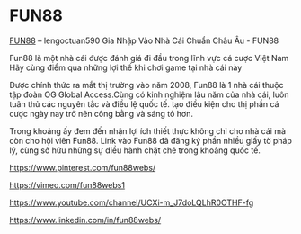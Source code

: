 # FUN88

[FUN88](https://fun88webs.com/) – lengoctuan590 Gia Nhập Vào Nhà Cái Chuẩn Châu Âu - FUN88

Fun88 là một nhà cái được đánh giá đi đầu trong lĩnh vực cá cược Việt Nam Hãy cùng điểm qua những lợi thế khi chơi game tại nhà cái này

Được chính thức ra mắt thị trường vào năm 2008, Fun88 là 1 nhà cái thuộc tập đoàn OG Global Access.Cùng có kinh nghiệm lâu năm của nhà cái, luôn tuân thủ các nguyên tắc và điều lệ quốc tế. tạo điều kiện cho thị phần cá cược ngày nay trở nên công bằng và sáng tỏ hơn.

Trong khoảng ấy đem đến nhận lợi ích thiết thực không chỉ cho nhà cái mà còn cho hội viên Fun88. Link vào Fun88 đã đăng ký phần nhiều giấy tờ pháp lý, cùng sở hữu những sự điều hành chặt chẽ trong khoảng quốc tế.

https://www.pinterest.com/fun88webs/

https://vimeo.com/fun88webs1

https://www.youtube.com/channel/UCXi-m_J7doLQLhR0OTHF-fg

https://www.linkedin.com/in/fun88webs/
